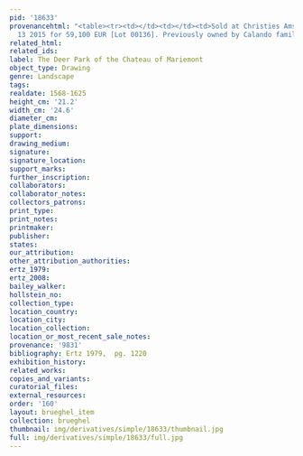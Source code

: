```yaml
---
pid: '18633'
provenancehtml: "<table><tr><td></td><td></td><td>Sold at Christies Amsterdam on May
  13 2015 for 59,100 EUR [Lot 00136]. Previously owned by Calando family of Paris.</td></tr></table>"
related_html:
related_ids:
label: The Deer Park of the Chateau of Mariemont
object_type: Drawing
genre: Landscape
tags:
realdate: 1568-1625
height_cm: '21.2'
width_cm: '24.6'
diameter_cm:
plate_dimensions:
support:
drawing_medium:
signature:
signature_location:
support_marks:
further_inscription:
collaborators:
collaborator_notes:
collectors_patrons:
print_type:
print_notes:
printmaker:
publisher:
states:
our_attribution:
other_attribution_authorities:
ertz_1979:
ertz_2008:
bailey_walker:
hollstein_no:
collection_type:
location_country:
location_city:
location_collection:
location_or_most_recent_sale_notes:
provenance: '9831'
bibliography: Ertz 1979,  pg. 1220
exhibition_history:
related_works:
copies_and_variants:
curatorial_files:
external_resources:
order: '160'
layout: brueghel_item
collection: brueghel
thumbnail: img/derivatives/simple/18633/thumbnail.jpg
full: img/derivatives/simple/18633/full.jpg
---
```

